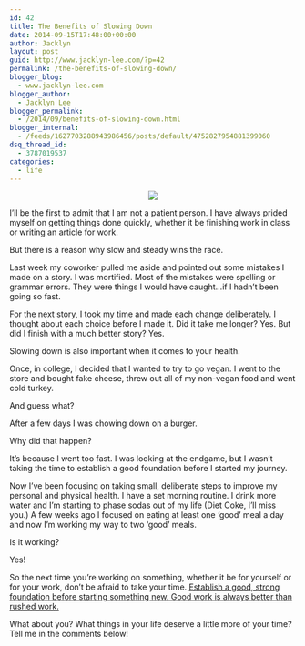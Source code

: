 ```yaml
---
id: 42
title: The Benefits of Slowing Down
date: 2014-09-15T17:48:00+00:00
author: Jacklyn
layout: post
guid: http://www.jacklyn-lee.com/?p=42
permalink: /the-benefits-of-slowing-down/
blogger_blog:
  - www.jacklyn-lee.com
blogger_author:
  - Jacklyn Lee
blogger_permalink:
  - /2014/09/benefits-of-slowing-down.html
blogger_internal:
  - /feeds/1627703288943986456/posts/default/4752827954881399060
dsq_thread_id:
  - 3787019537
categories:
  - life
---
```

<input class="jpibfi" type="hidden" />

<div style="clear: both; text-align: center;">
  <a href="http://i2.wp.com/www.jacklyn-lee.com/wp-content/uploads/2014/09/THE-2BBENEFITS-2BOF.png" style="margin-left: 1em; margin-right: 1em;"><img border="0" src="http://i2.wp.com/www.jacklyn-lee.com/wp-content/uploads/2014/09/THE-2BBENEFITS-2BOF.png" data-recalc-dims="1" /></a>
</div>

<div style="clear: both; text-align: center;">
</div>

I&#8217;ll be the first to admit that I am not a patient person. I have always prided myself on getting things done quickly, whether it be finishing work in class or writing an article for work.

But there is a reason why slow and steady wins the race.

Last week my coworker pulled me aside and pointed out some mistakes I made on a story. I was mortified. Most of the mistakes were spelling or grammar errors. They were things I would have caught&#8230;if I hadn&#8217;t been going so fast.

For the next story, I took my time and made each change deliberately. I thought about each choice before I made it. Did it take me longer? Yes. But did I finish with a much better story? Yes.

Slowing down is also important when it comes to your health.

Once, in college, I decided that I wanted to try to go vegan. I went to the store and bought fake cheese, threw out all of my non-vegan food and went cold turkey.

And guess what?

After a few days I was chowing down on a burger.

Why did that happen?

It&#8217;s because I went too fast. I was looking at the endgame, but I wasn&#8217;t taking the time to establish a good foundation before I started my journey.

Now I&#8217;ve been focusing on taking small, deliberate steps to improve my personal and physical health. I have a set morning routine. I drink more water and I&#8217;m starting to phase sodas out of my life (Diet Coke, I&#8217;ll miss you.) A few weeks ago I focused on eating at least one &#8216;good&#8217; meal a day and now I&#8217;m working my way to two &#8216;good&#8217; meals.

Is it working?

Yes!

So the next time you&#8217;re working on something, whether it be for yourself or for your work, don&#8217;t be afraid to take your time. [Establish a good, strong foundation before starting something new. Good work is always better than rushed work.](http://ctt.ec/zG6gU) 

What about you? What things in your life deserve a little more of your time? Tell me in the comments below!
